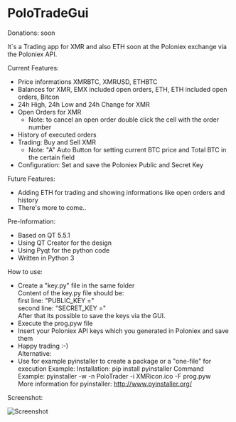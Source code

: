 # PoloTradeGui

Donations: soon

It`s a Trading app for XMR and also ETH soon at the Poloniex exchange via the Poloniex API.

Current Features:
  - Price informations XMRBTC, XMRUSD, ETHBTC
  - Balances for XMR, EMX included open orders, ETH, ETH included open orders, Bitcon
  - 24h High, 24h Low and 24h Change for XMR
  - Open Orders for XMR
    - Note: to cancel an open order double click the cell with the order number
  - History of executed orders
  - Trading: Buy and Sell XMR
    - Note: "A" Auto Button for setting current BTC price and Total BTC in the certain field
  - Configuration: Set and save the Poloniex Public and Secret Key

Future Features:
  - Adding ETH for trading and showing informations like open orders and history
  - There's more to come..
  
Pre-Information:
  - Based on QT 5.5.1
  - Using QT Creator for the design
  - Using Pyqt for the python code
  - Written in Python 3

How to use:
  -   Create a "key.py" file in the same folder    
      Content of the key.py file should be:   
      first line: "PUBLIC_KEY ="   
      second line: "SECRET_KEY ="     
      After that its possible to save the keys via the GUI.
  - Execute the prog.pyw file 
  - Insert your Poloniex API keys which you generated in Poloniex and save them  
  - Happy trading :-)  
  Alternative:
  - Use for example pyinstaller to create a package or a "one-file" for execution
    Example: 
    Installation: pip install pyinstaller
    Command Example: pyinstaller -w -n PoloTrader -i XMRicon.ico -F prog.pyw  
    More information for pyinstaller: http://www.pyinstaller.org/


Screenshot:

![Screenshot](https://raw.github.com/swalecko/PoloTradeGui/master/Dashboard_screenshot.JPG?raw=true "Open Orders Tab")




